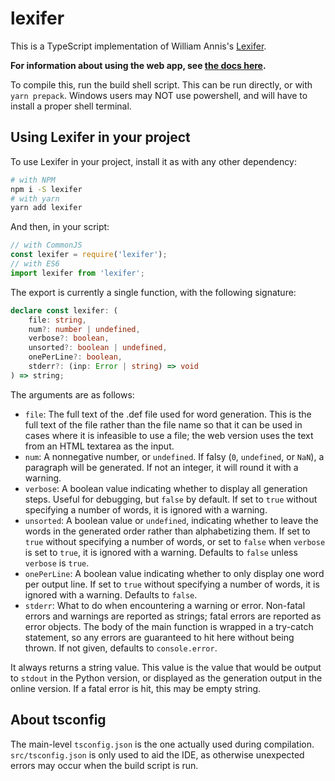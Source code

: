 # lexifer

This is a TypeScript implementation of William Annis's
[Lexifer](https://github.com/wmannis/lexifer).

**For information about using the web app, see [the docs here](./docs.md).**

To compile this, run the build shell script. This can be run directly, or with
`yarn prepack`. Windows users may NOT use powershell, and will have to install
a proper shell terminal.

## Using Lexifer in your project

To use Lexifer in your project, install it as with any other dependency:

```sh
# with NPM
npm i -S lexifer
# with yarn
yarn add lexifer
```

And then, in your script:

```js
// with CommonJS
const lexifer = require('lexifer');
// with ES6
import lexifer from 'lexifer';
```

The export is currently a single function, with the following signature:

```ts
declare const lexifer: (
    file: string,
    num?: number | undefined,
    verbose?: boolean,
    unsorted?: boolean | undefined,
    onePerLine?: boolean,
    stderr?: (inp: Error | string) => void
) => string;
```

The arguments are as follows:

- `file`: The full text of the .def file used for word generation. This is the
full text of the file rather than the file name so that it can be used in cases
where it is infeasible to use a file; the web version uses the text from an
HTML textarea as the input.
- `num`: A nonnegative number, or `undefined`. If falsy (`0`, `undefined`, or
`NaN`), a paragraph will be generated. If not an integer, it will round it with
a warning.
- `verbose`: A boolean value indicating whether to display all generation
steps. Useful for debugging, but `false` by default. If set to `true` without
specifying a number of words, it is ignored with a warning.
- `unsorted`: A boolean value or `undefined`, indicating whether to leave the
words in the generated order rather than alphabetizing them. If set to `true`
without specifying a number of words, or set to `false` when `verbose` is set
to `true`, it is ignored with a warning. Defaults to `false` unless `verbose`
is `true`.
- `onePerLine`: A boolean value indicating whether to only display one word per
output line. If set to `true` without specifying a number of words, it is
ignored with a warning. Defaults to `false`.
- `stderr`: What to do when encountering a warning or error. Non-fatal errors
and warnings are reported as strings; fatal errors are reported as error
objects. The body of the main function is wrapped in a try-catch statement, so
any errors are guaranteed to hit here without being thrown. If not given,
defaults to `console.error`.

It always returns a string value. This value is the value that would be output
to `stdout` in the Python version, or displayed as the generation output in the
online version. If a fatal error is hit, this may be empty string.

## About tsconfig

The main-level `tsconfig.json` is the one actually used during compilation.
`src/tsconfig.json` is only used to aid the IDE, as otherwise unexpected errors
may occur when the build script is run.
